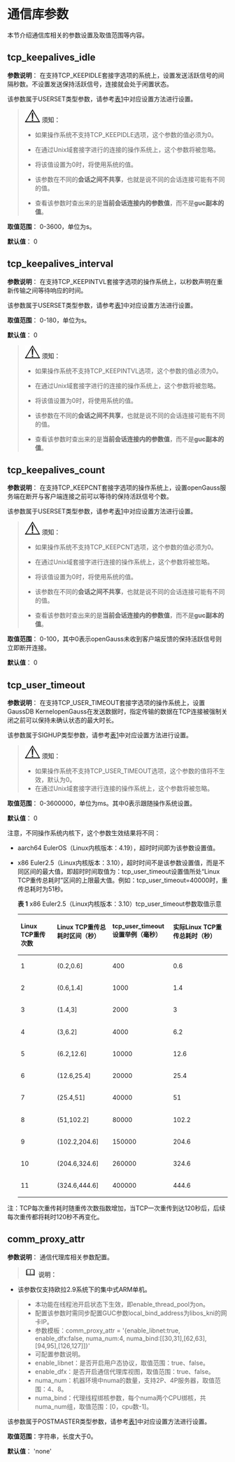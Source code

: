 # 通信库参数

本节介绍通信库相关的参数设置及取值范围等内容。

## tcp\_keepalives\_idle<a name="zh-cn_topic_0237124697_zh-cn_topic_0059778583_s6408e7a3547b4238a82bbeee5c3555b1"></a>

**参数说明**： 在支持TCP\_KEEPIDLE套接字选项的系统上，设置发送活跃信号的间隔秒数。不设置发送保持活跃信号，连接就会处于闲置状态。

该参数属于USERSET类型参数，请参考[表1](重设参数.md#zh-cn_topic_0237121562_zh-cn_topic_0059777490_t91a6f212010f4503b24d7943aed6d846)中对应设置方法进行设置。

>![](public_sys-resources/icon-notice.png) **须知：**  
> 
>-   如果操作系统不支持TCP\_KEEPIDLE选项，这个参数的值必须为0。  
>
>-   在通过Unix域套接字进行的连接的操作系统上，这个参数将被忽略。  
>
>-   将该值设置为0时，将使用系统的值。
>
>-   该参数在不同的**会话之间不共享**，也就是说不同的会话连接可能有不同的值。
>
>-   查看该参数时查出来的是**当前会话连接内的参数值**，而不是**guc副本的值**。

**取值范围**： 0-3600，单位为s。

**默认值**： 0

## tcp\_keepalives\_interval<a name="zh-cn_topic_0237124697_zh-cn_topic_0059778583_s468705800b794486898007eb63b3b595"></a>

**参数说明**： 在支持TCP\_KEEPINTVL套接字选项的操作系统上，以秒数声明在重新传输之间等待响应的时间。

该参数属于USERSET类型参数，请参考[表1](重设参数.md#zh-cn_topic_0237121562_zh-cn_topic_0059777490_t91a6f212010f4503b24d7943aed6d846)中对应设置方法进行设置。

**取值范围**： 0-180，单位为s。

**默认值**： 0

>![](public_sys-resources/icon-notice.png) **须知：**   
>
>-   如果操作系统不支持TCP\_KEEPINTVL选项，这个参数的值必须为0。  
>
>-   在通过Unix域套接字进行的连接的操作系统上，这个参数将被忽略。
>
>-   将该值设置为0时，将使用系统的值。  
>
>-   该参数在不同的**会话之间不共享**，也就是说不同的会话连接可能有不同的值。
>
>-   查看该参数时查出来的是**当前会话连接内的参数值**，而不是**guc副本的值**。

## tcp\_keepalives\_count<a name="zh-cn_topic_0237124697_zh-cn_topic_0059778583_scb812ad2f34f47dcabeac73c6e1a163c"></a>

**参数说明**： 在支持TCP\_KEEPCNT套接字选项的操作系统上，设置openGauss服务端在断开与客户端连接之前可以等待的保持活跃信号个数。

该参数属于USERSET类型参数，请参考[表1](重设参数.md#zh-cn_topic_0237121562_zh-cn_topic_0059777490_t91a6f212010f4503b24d7943aed6d846)中对应设置方法进行设置。

>![](public_sys-resources/icon-notice.png) **须知：**   
>
>-   如果操作系统不支持TCP\_KEEPCNT选项，这个参数的值必须为0。
> 
>-   在通过Unix域套接字进行连接的操作系统上，这个参数将被忽略。  
>
>-   将该值设置为0时，将使用系统的值。
>
>-   该参数在不同的**会话之间不共享**，也就是说不同的会话连接可能有不同的值。
>
>-   查看该参数时查出来的是**当前会话连接内的参数值**，而不是**guc副本的值**。

**取值范围**： 0-100，其中0表示openGauss未收到客户端反馈的保持活跃信号则立即断开连接。

**默认值**： 0

## tcp\_user\_timeout<a name="section1190471318438"></a>

**参数说明**： 在支持TCP\_USER\_TIMEOUT套接字选项的操作系统上，设置GaussDB KernelopenGauss在发送数据时，指定传输的数据在TCP连接被强制关闭之前可以保持未确认状态的最大时长。

该参数属于SIGHUP类型参数，请参考[表1](重设参数.md#zh-cn_topic_0283137176_zh-cn_topic_0237121562_zh-cn_topic_0059777490_t91a6f212010f4503b24d7943aed6d846)中对应设置方法进行设置。

>![](public_sys-resources/icon-notice.png) **须知：** 
>
>-   如果操作系统不支持TCP\_USER\_TIMEOUT选项，这个参数的值将不生效，默认为0。
>-   在通过Unix域套接字进行连接的操作系统上，这个参数将被忽略。

**取值范围**： 0-3600000，单位为ms。其中0表示跟随操作系统设置。

**默认值**： 0

注意，不同操作系统内核下，这个参数生效结果将不同：

- aarch64 EulerOS（Linux内核版本：4.19），超时时间即为该参数设置值。

- x86 Euler2.5（Linux内核版本：3.10），超时时间不是该参数设置值，而是不同区间的最大值，即超时时间取值为：tcp\_user\_timeout设置值所处“Linux TCP重传总耗时”区间的上限最大值。例如：tcp\_user\_timeout=40000时，重传总耗时为51秒。

  **表 1**  x86 Euler2.5（Linux内核版本：3.10）tcp\_user\_timeout参数取值示意

  <table><thead align="left"><tr id="row137641859134610"><th class="cellrowborder" valign="top" width="17.2982701729827%" id="mcps1.2.5.1.1"><p id="p29571916104716"><a name="p29571916104716"></a><a name="p29571916104716"></a>Linux TCP重传次数</p>
  </th>
  <th class="cellrowborder" valign="top" width="26.37736226377362%" id="mcps1.2.5.1.2"><p id="p117641259194614"><a name="p117641259194614"></a><a name="p117641259194614"></a>Linux TCP重传总耗时区间（秒）</p>
  </th>
  <th class="cellrowborder" valign="top" width="28.887111288871115%" id="mcps1.2.5.1.3"><p id="p276425919467"><a name="p276425919467"></a><a name="p276425919467"></a>tcp_user_timeout设置举例（毫秒）</p>
  </th>
  <th class="cellrowborder" valign="top" width="27.43725627437256%" id="mcps1.2.5.1.4"><p id="p3805236486"><a name="p3805236486"></a><a name="p3805236486"></a>实际Linux TCP重传总耗时（秒）</p>
  </th>
  </tr>
  </thead>
  <tbody><tr id="row37641059114619"><td class="cellrowborder" valign="top" width="17.2982701729827%" headers="mcps1.2.5.1.1 "><p id="p0764115924617"><a name="p0764115924617"></a><a name="p0764115924617"></a>1</p>
  </td>
  <td class="cellrowborder" valign="top" width="26.37736226377362%" headers="mcps1.2.5.1.2 "><p id="p27641159194615"><a name="p27641159194615"></a><a name="p27641159194615"></a>(0.2,0.6]</p>
  </td>
  <td class="cellrowborder" valign="top" width="28.887111288871115%" headers="mcps1.2.5.1.3 "><p id="p1076411595467"><a name="p1076411595467"></a><a name="p1076411595467"></a>400</p>
  </td>
  <td class="cellrowborder" valign="top" width="27.43725627437256%" headers="mcps1.2.5.1.4 "><p id="p1180515304818"><a name="p1180515304818"></a><a name="p1180515304818"></a>0.6</p>
  </td>
  </tr>
  <tr id="row19764185913468"><td class="cellrowborder" valign="top" width="17.2982701729827%" headers="mcps1.2.5.1.1 "><p id="p18764185918466"><a name="p18764185918466"></a><a name="p18764185918466"></a>2</p>
  </td>
  <td class="cellrowborder" valign="top" width="26.37736226377362%" headers="mcps1.2.5.1.2 "><p id="p147641659164619"><a name="p147641659164619"></a><a name="p147641659164619"></a>(0.6,1.4]</p>
  </td>
  <td class="cellrowborder" valign="top" width="28.887111288871115%" headers="mcps1.2.5.1.3 "><p id="p19764659144610"><a name="p19764659144610"></a><a name="p19764659144610"></a>1000</p>
  </td>
  <td class="cellrowborder" valign="top" width="27.43725627437256%" headers="mcps1.2.5.1.4 "><p id="p880518313486"><a name="p880518313486"></a><a name="p880518313486"></a>1.4</p>
  </td>
  </tr>
  <tr id="row12764759104617"><td class="cellrowborder" valign="top" width="17.2982701729827%" headers="mcps1.2.5.1.1 "><p id="p1976425919462"><a name="p1976425919462"></a><a name="p1976425919462"></a>3</p>
  </td>
  <td class="cellrowborder" valign="top" width="26.37736226377362%" headers="mcps1.2.5.1.2 "><p id="p876418599463"><a name="p876418599463"></a><a name="p876418599463"></a>(1.4,3]</p>
  </td>
  <td class="cellrowborder" valign="top" width="28.887111288871115%" headers="mcps1.2.5.1.3 "><p id="p19764059124619"><a name="p19764059124619"></a><a name="p19764059124619"></a>2000</p>
  </td>
  <td class="cellrowborder" valign="top" width="27.43725627437256%" headers="mcps1.2.5.1.4 "><p id="p68063344820"><a name="p68063344820"></a><a name="p68063344820"></a>3</p>
  </td>
  </tr>
  <tr id="row147651859124610"><td class="cellrowborder" valign="top" width="17.2982701729827%" headers="mcps1.2.5.1.1 "><p id="p5765185994610"><a name="p5765185994610"></a><a name="p5765185994610"></a>4</p>
  </td>
  <td class="cellrowborder" valign="top" width="26.37736226377362%" headers="mcps1.2.5.1.2 "><p id="p157659593466"><a name="p157659593466"></a><a name="p157659593466"></a>(3,6.2]</p>
  </td>
  <td class="cellrowborder" valign="top" width="28.887111288871115%" headers="mcps1.2.5.1.3 "><p id="p276595917467"><a name="p276595917467"></a><a name="p276595917467"></a>4000</p>
  </td>
  <td class="cellrowborder" valign="top" width="27.43725627437256%" headers="mcps1.2.5.1.4 "><p id="p28065310483"><a name="p28065310483"></a><a name="p28065310483"></a>6.2</p>
  </td>
  </tr>
  <tr id="row67651593468"><td class="cellrowborder" valign="top" width="17.2982701729827%" headers="mcps1.2.5.1.1 "><p id="p157651859184616"><a name="p157651859184616"></a><a name="p157651859184616"></a>5</p>
  </td>
  <td class="cellrowborder" valign="top" width="26.37736226377362%" headers="mcps1.2.5.1.2 "><p id="p076512597468"><a name="p076512597468"></a><a name="p076512597468"></a>(6.2,12.6]</p>
  </td>
  <td class="cellrowborder" valign="top" width="28.887111288871115%" headers="mcps1.2.5.1.3 "><p id="p167658595462"><a name="p167658595462"></a><a name="p167658595462"></a>10000</p>
  </td>
  <td class="cellrowborder" valign="top" width="27.43725627437256%" headers="mcps1.2.5.1.4 "><p id="p16806136480"><a name="p16806136480"></a><a name="p16806136480"></a>12.6</p>
  </td>
  </tr>
  <tr id="row076535917460"><td class="cellrowborder" valign="top" width="17.2982701729827%" headers="mcps1.2.5.1.1 "><p id="p376520592466"><a name="p376520592466"></a><a name="p376520592466"></a>6</p>
  </td>
  <td class="cellrowborder" valign="top" width="26.37736226377362%" headers="mcps1.2.5.1.2 "><p id="p137651659134610"><a name="p137651659134610"></a><a name="p137651659134610"></a>(12.6,25.4]</p>
  </td>
  <td class="cellrowborder" valign="top" width="28.887111288871115%" headers="mcps1.2.5.1.3 "><p id="p15765185944617"><a name="p15765185944617"></a><a name="p15765185944617"></a>20000</p>
  </td>
  <td class="cellrowborder" valign="top" width="27.43725627437256%" headers="mcps1.2.5.1.4 "><p id="p380611364813"><a name="p380611364813"></a><a name="p380611364813"></a>25.4</p>
  </td>
  </tr>
  <tr id="row7765659154610"><td class="cellrowborder" valign="top" width="17.2982701729827%" headers="mcps1.2.5.1.1 "><p id="p5765195913461"><a name="p5765195913461"></a><a name="p5765195913461"></a>7</p>
  </td>
  <td class="cellrowborder" valign="top" width="26.37736226377362%" headers="mcps1.2.5.1.2 "><p id="p177651759114610"><a name="p177651759114610"></a><a name="p177651759114610"></a>(25.4,51]</p>
  </td>
  <td class="cellrowborder" valign="top" width="28.887111288871115%" headers="mcps1.2.5.1.3 "><p id="p4765185916461"><a name="p4765185916461"></a><a name="p4765185916461"></a>40000</p>
  </td>
  <td class="cellrowborder" valign="top" width="27.43725627437256%" headers="mcps1.2.5.1.4 "><p id="p1080612320486"><a name="p1080612320486"></a><a name="p1080612320486"></a>51</p>
  </td>
  </tr>
  <tr id="row4766165919467"><td class="cellrowborder" valign="top" width="17.2982701729827%" headers="mcps1.2.5.1.1 "><p id="p18766115913460"><a name="p18766115913460"></a><a name="p18766115913460"></a>8</p>
  </td>
  <td class="cellrowborder" valign="top" width="26.37736226377362%" headers="mcps1.2.5.1.2 "><p id="p1076625916469"><a name="p1076625916469"></a><a name="p1076625916469"></a>(51,102.2]</p>
  </td>
  <td class="cellrowborder" valign="top" width="28.887111288871115%" headers="mcps1.2.5.1.3 "><p id="p976613595464"><a name="p976613595464"></a><a name="p976613595464"></a>80000</p>
  </td>
  <td class="cellrowborder" valign="top" width="27.43725627437256%" headers="mcps1.2.5.1.4 "><p id="p380619354819"><a name="p380619354819"></a><a name="p380619354819"></a>102.2</p>
  </td>
  </tr>
  <tr id="row1076695915467"><td class="cellrowborder" valign="top" width="17.2982701729827%" headers="mcps1.2.5.1.1 "><p id="p1776605914614"><a name="p1776605914614"></a><a name="p1776605914614"></a>9</p>
  </td>
  <td class="cellrowborder" valign="top" width="26.37736226377362%" headers="mcps1.2.5.1.2 "><p id="p5766125944619"><a name="p5766125944619"></a><a name="p5766125944619"></a>(102.2,204.6]</p>
  </td>
  <td class="cellrowborder" valign="top" width="28.887111288871115%" headers="mcps1.2.5.1.3 "><p id="p3766459164613"><a name="p3766459164613"></a><a name="p3766459164613"></a>150000</p>
  </td>
  <td class="cellrowborder" valign="top" width="27.43725627437256%" headers="mcps1.2.5.1.4 "><p id="p6806034483"><a name="p6806034483"></a><a name="p6806034483"></a>204.6</p>
  </td>
  </tr>
  <tr id="row1576618592468"><td class="cellrowborder" valign="top" width="17.2982701729827%" headers="mcps1.2.5.1.1 "><p id="p876615944619"><a name="p876615944619"></a><a name="p876615944619"></a>10</p>
  </td>
  <td class="cellrowborder" valign="top" width="26.37736226377362%" headers="mcps1.2.5.1.2 "><p id="p17766115984619"><a name="p17766115984619"></a><a name="p17766115984619"></a>(204.6,324.6]</p>
  </td>
  <td class="cellrowborder" valign="top" width="28.887111288871115%" headers="mcps1.2.5.1.3 "><p id="p10766175964612"><a name="p10766175964612"></a><a name="p10766175964612"></a>260000</p>
  </td>
  <td class="cellrowborder" valign="top" width="27.43725627437256%" headers="mcps1.2.5.1.4 "><p id="p580619315482"><a name="p580619315482"></a><a name="p580619315482"></a>324.6</p>
  </td>
  </tr>
  <tr id="row11766105994614"><td class="cellrowborder" valign="top" width="17.2982701729827%" headers="mcps1.2.5.1.1 "><p id="p10766115994619"><a name="p10766115994619"></a><a name="p10766115994619"></a>11</p>
  </td>
  <td class="cellrowborder" valign="top" width="26.37736226377362%" headers="mcps1.2.5.1.2 "><p id="p376785920464"><a name="p376785920464"></a><a name="p376785920464"></a>(324.6,444.6]</p>
  </td>
  <td class="cellrowborder" valign="top" width="28.887111288871115%" headers="mcps1.2.5.1.3 "><p id="p17671259154617"><a name="p17671259154617"></a><a name="p17671259154617"></a>400000</p>
  </td>
  <td class="cellrowborder" valign="top" width="27.43725627437256%" headers="mcps1.2.5.1.4 "><p id="p2806531485"><a name="p2806531485"></a><a name="p2806531485"></a>444.6</p>
  </td>
  </tr>
  </tbody>
  </table>

注：TCP每次重传耗时随重传次数指数增加，当TCP一次重传到达120秒后，后续每次重传都将耗时120秒不再变化。

## comm\_proxy\_attr<a name="section167117211811"></a>

**参数说明**： 通信代理库相关参数配置。

>![](public_sys-resources/icon-note.png) **说明：** 
-   该参数仅支持欧拉2.9系统下的集中式ARM单机。
>-   本功能在线程池开启状态下生效，即enable\_thread\_pool为on。
>-   配置该参数时需同步配置GUC参数local\_bind\_address为libos\_kni的网卡IP。
>-   参数模板：comm\_proxy\_attr = '\{enable\_libnet:true, enable\_dfx:false, numa\_num:4, numa\_bind:\[\[30,31\],\[62,63\],\[94,95\],\[126,127\]\]\}'
>-   可配置参数说明。
>   -   enable\_libnet：是否开启用户态协议，取值范围：true、false。
>   -   enable\_dfx：是否开启通信代理库视图，取值范围：true、false。
>   -   numa\_num：机器环境中numa的数量，支持2P、4P服务器，取值范围：4、8。
>   -   numa\_bind：代理线程绑核参数，每个numa两个CPU绑核，共numa\_num组，取值范围：\[0，cpu数-1\]。

该参数属于POSTMASTER类型参数，请参考[表1](重设参数.md#zh-cn_topic_0237121562_zh-cn_topic_0059777490_t91a6f212010f4503b24d7943aed6d846)中对应设置方法进行设置。

**取值范围**：字符串，长度大于0。

**默认值**： 'none'